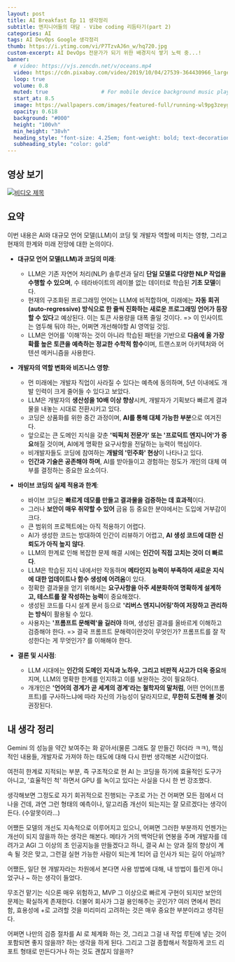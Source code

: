 ```yaml
---
layout: post 
title: AI Breakfast Ep 11 생각정리
subtitle: 엔지니어들의 대담 - Vibe coding 리듬타기(part 2) 
categories: AI
tags: AI DevOps Google 생각정리
thumb: https://i.ytimg.com/vi/P7TzvAJ6n_w/hq720.jpg
custom-excerpt: AI DevOps 전문가가 되기 위한 배경지식 쌓기 노력 중...! 
banner:
  # video: https://vjs.zencdn.net/v/oceans.mp4
  video: https://cdn.pixabay.com/video/2019/10/04/27539-364430966_large.mp4
  loop: true
  volume: 0.8
  muted: true                 # For mobile device background music play 
  start_at: 8.5
  image: https://wallpapers.com/images/featured-full/running-wl9pg3zeygysq0ps.jpg
  opacity: 0.618
  background: "#000"
  height: "100vh"
  min_height: "38vh"
  heading_style: "font-size: 4.25em; font-weight: bold; text-decoration: underline"
  subheading_style: "color: gold"
---
```


## 영상 보기
[![비디오 제목](https://i.ytimg.com/vi/P7TzvAJ6n_w/hq720.jpg)](https://www.youtube.com/watch?v=P7TzvAJ6n_w)

## 요약
이번 내용은 AI와 대규모 언어 모델(LLM)이 코딩 및 개발자 역할에 미치는 영향, 그리고 현재의 한계와 미래 전망에 대한 논의이다.

*   **대규모 언어 모델(LLM)과 코딩의 미래**:
    *   LLM은 기존 자연어 처리(NLP) 솔루션과 달리 **단일 모델로 다양한 NLP 작업을 수행할 수 있으며**, 수 테라바이트의 레이블 없는 데이터로 학습된 **기초 모델**이다.
    *   현재의 구조화된 프로그래밍 언어는 LLM에 비적합하며, 미래에는 **자동 회귀(auto-regressive) 방식으로 한 줄씩 진화하는 새로운 프로그래밍 언어가 등장할 수 있다**고 예상된다. 이는 토큰 사용량을 대폭 줄일 것이다. => 이 인사이트는 염두해 둬야 하는, 어쩌면 개선해야할 AI 영역일 것임.
    *   LLM은 언어를 '이해'하는 것이 아니라 학습된 패턴을 기반으로 **다음에 올 가장 확률 높은 토큰을 예측하는 정교한 수학적 함수**이며, 트랜스포머 아키텍처와 어텐션 메커니즘을 사용한다.

*   **개발자의 역할 변화와 비즈니스 영향**:
    *   먼 미래에는 개발자 직업이 사라질 수 있다는 예측에 동의하며, 5년 이내에도 개발 인력이 크게 줄어들 수 있다고 보았다.
    *   LLM은 개발자의 **생산성을 10배 이상 향상**시켜, 개발자가 기획보다 빠르게 결과물을 내놓는 시대로 전환시키고 있다.
    *   코딩은 상품화를 위한 중간 과정이며, **AI를 통해 대체 가능한 부분**으로 여겨진다.
    *   앞으로는 큰 도메인 지식을 갖춘 **'빅픽처 전문가' 또는 '프로덕트 엔지니어'가 중요**해질 것이며, AI에게 명확한 요구사항을 전달하는 능력이 핵심이다.
    *   비개발자들도 코딩에 참여하는 **개발의 '민주화' 현상**이 나타나고 있다.
    *   **인간과 기술은 공존해야 하며**, AI를 받아들이고 경험하는 정도가 개인의 대체 여부를 결정하는 중요한 요소이다.

*   **바이브 코딩의 실제 적용과 한계**:
    *   바이브 코딩은 **빠르게 데모를 만들고 결과물을 검증하는 데 효과적**이다.
    *   그러나 **보안이 매우 취약할 수 있어** 금융 등 중요한 분야에서는 도입에 거부감이 크다.
    *   큰 범위의 프로젝트에는 아직 적용하기 어렵다.
    *   AI가 생성한 코드는 방대하여 인간이 리뷰하기 어렵고, **AI 생성 코드에 대한 신뢰도가 아직 높지 않다**.
    *   LLM의 한계로 인해 복잡한 문제 해결 시에는 **인간이 직접 고치는 것이 더 빠르다**.
    *   LLM은 학습된 지식 내에서만 작동하며 **메타인지 능력이 부족하여 새로운 지식에 대한 업데이트나 함수 생성에 어려움**이 있다.
    *   정확한 결과물을 얻기 위해서는 **요구사항을 아주 세분화하여 명확하게 설계하고, 테스트를 잘 작성하는 능력**이 중요해졌다.
    *   생성된 코드를 다시 설계 문서 등으로 **'리버스 엔지니어링'하여 저장하고 관리하는 방식**이 활용될 수 있다.
    *   사용자는 **'프롬프트 문해력'을 길러야** 하며, 생성된 결과를 올바르게 이해하고 검증해야 한다. => 결국 프롬프트 문해력이란것이 무엇인가? 프롬프트를 잘 작성한다는 게 무엇인가? 를 이해해야 한다. 

*   **결론 및 시사점**:
    *   LLM 시대에는 **인간의 도메인 지식과 노하우, 그리고 비판적 사고가 더욱 중요**해지며, LLM의 명확한 한계를 인지하고 이를 보완하는 것이 필요하다.
    *   개개인은 **'언어의 경계가 곧 세계의 경계'라는 철학자의 말처럼**, 어떤 언어(프롬프트)를 구사하느냐에 따라 자신의 가능성이 달라지므로, **무한히 도전해 볼 것**이 권장된다.

## 내 생각 정리
Gemini 의 성능을 약간 보여주는 화 같아서(물론 그래도 잘 만들긴 하더라 ㅋㅋ), 핵심적인 내용들, 개발자로 가져야 하는 태도에 대해 다시 한번 생각해본 시간이었다.

여전히 한계로 지적되는 부분, 즉 구조적으로 현 AI 는 코딩을 하기에 효율적인 도구가 아니고, '효율적인 척' 하면서 GPU 를 녹이고 있다는 사실을 다시 한 번 강조했다. 

생각해보면 그정도로 자기 회귀적으로 진행되는 구조로 가는 건 어쩌면 모든 점에서 더 나을 건데, 과연 그런 형태의 예측이나, 알고리즘 개선이 되는지는 잘 모르겠다는 생각이 든다. (수알못이라...)

어쨌든 모델의 개선도 지속적으로 이루어지고 있으니, 어쩌면 그러한 부분까지 언젠가는 개선이 되지 않을까 하는 생각은 해본다. 메타가 거의 백억단위 연봉을 주며 개발자를 데려가고 AGI 그 이상의 초 인공지능을 만들겠다고 하니, 결국 AI 는 양과 질의 향상이 계속 될 것은 맞고, 그런걸 실현 가능한 사람이 되는게 1티어 급 인사가 되는 길이 아닐까? 

어쨌든, 일단 현 개발자라는 차원에서 본다면 사용 방법에 대해, 내 방법이 틀린게 아니었구나 ~ 하는 생각이 들었다. 

무조건 맡기는 식으론 매우 위험하고, MVP 그 이상으로 빠르게 구현이 되지만 보안의 문제는 확실하게 존재한다. 더불어 회사가 그걸 용인해주는 곳인가? 여러 면에서 편리함, 효용성에 +로 고려할 것을 미리미리 고려하는 것은 매우 중요한 부분이라고 생각된다.

어쩌면 나만의 검증 절차를 AI 로 체계화 하는 것, 그리고 그걸 내 작업 루틴에 넣는 것이 포함되면 좋지 않을까? 하는 생각을 하게 된다. 그리고 그걸 종합해서 적절하게 코드 리포트 형태로 만든다거나 하는 것도 괜찮지 않을까?